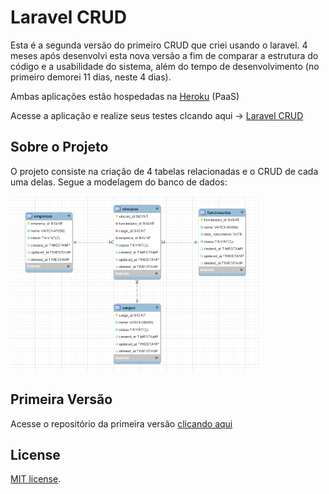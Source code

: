 # Laravel CRUD

Esta é a segunda versão do primeiro CRUD que criei usando o laravel. 4 meses após desenvolvi esta nova versão a fim de comparar a estrutura do código e a usabilidade do sistema, além do tempo de desenvolvimento (no primeiro demorei 11 dias, neste 4 dias).

Ambas aplicações estão hospedadas na [Heroku](https://heroku.com) (PaaS)

Acesse a aplicação e realize seus testes clcando aqui -> [Laravel CRUD](https://laravel-crud-samuel.herokuapp.com/)

## Sobre o Projeto

O projeto consiste na criação de 4 tabelas relacionadas e o CRUD de cada uma delas. Segue a modelagem do banco de dados:

![MODELO DO BANCO](https://raw.githubusercontent.com/SamuelNunesDev/laravel-crud/main/_docs/diagram.png)

## Primeira Versão

Acesse o repositório da primeira versão [clicando aqui](https://github.com/SamuelNunesDev/first-laravel-crud)

## License

[MIT license](https://opensource.org/licenses/MIT).
